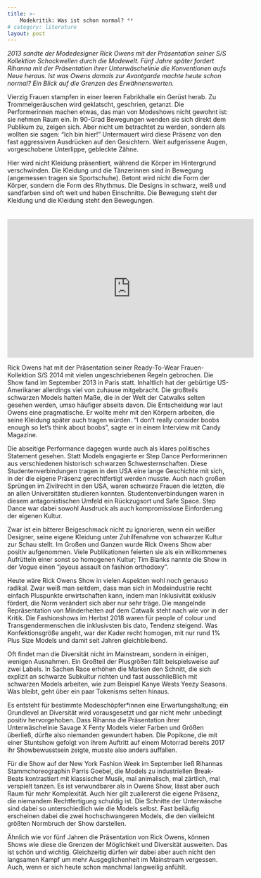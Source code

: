 ```yaml
---
title: >-
    Modekritik: Was ist schon normal? ᵈᵉ
# category: literature
layout: post
---
```

_2013 sandte der Modedesigner Rick Owens mit der Präsentation seiner S/S Kollektion Schockwellen durch die Modewelt. Fünf Jahre später fordert Rihanna mit der Präsentation ihrer Unterwäschelinie die Konventionen aufs Neue heraus. Ist was Owens damals zur Avantgarde machte heute schon normal? Ein Blick auf die Grenzen des Erwähnenswerten._

Vierzig Frauen stampfen in einer leeren Fabrikhalle ein Gerüst herab. Zu Trommelgeräuschen wird geklatscht, geschrien, getanzt. Die Performerinnen machen etwas, das man von Modeshows nicht gewohnt ist: sie nehmen Raum ein. In 90-Grad Bewegungen wenden sie sich direkt dem Publikum zu, zeigen sich. Aber nicht um betrachtet zu werden, sondern als wollten sie sagen: “Ich bin hier!” Untermauert wird diese Präsenz von den fast aggressiven Ausdrücken auf den Gesichtern. Weit aufgerissene Augen, vorgeschobene Unterlippe, gebleckte Zähne.

Hier wird nicht Kleidung präsentiert, während die Körper im Hintergrund verschwinden. Die Kleidung und die Tänzerinnen sind in Bewegung (angemessen tragen sie Sportschuhe). Betont wird nicht die Form der Körper, sondern die Form des Rhythmus. Die Designs in schwarz, weiß und sandfarben sind oft weit und haben Einschnitte. Die Bewegung steht der Kleidung und die Kleidung steht den Bewegungen.

<iframe width="560" height="315" src="https://www.youtube.com/embed/TirA415R7o4" style="margin-top: 20px;" frameborder="0" allow="accelerometer; autoplay; encrypted-media; gyroscope; picture-in-picture" allowfullscreen></iframe>

Rick Owens hat mit der Präsentation seiner Ready-To-Wear Frauen-Kollektion S/S 2014 mit vielen ungeschriebenen Regeln gebrochen. Die Show fand im September 2013 in Paris statt. Inhaltlich hat der gebürtige US-Amerikaner allerdings viel von zuhause mitgebracht. Die großteils schwarzen Models hatten Maße, die in der Welt der Catwalks selten gesehen werden, umso häufiger abseits davon. Die Entscheidung war laut Owens eine pragmatische. Er wollte mehr mit den Körpern arbeiten, die seine Kleidung später auch tragen würden. “I don’t really consider boobs enough so let’s think about boobs”, sagte er in einem Interview mit Candy Magazine.

Die abseitige Performance dagegen wurde auch als klares politisches Statement gesehen. Statt Models engagierte er Step Dance Performerinnen aus verschiedenen historisch schwarzen Schwesternschaften. Diese Studentenverbindungen tragen in den USA eine lange Geschichte mit sich, in der die eigene Präsenz gerechtfertigt werden musste. Auch nach großen Sprüngen im Zivilrecht in den USA, waren schwarze Frauen die letzten, die an allen Universitäten studieren konnten. Studentenverbindungen waren in diesem antagonistischen Umfeld ein Rückzugsort und Safe Space. Step Dance war dabei sowohl Ausdruck als auch kompromisslose Einforderung der eigenen Kultur.

Zwar ist ein bitterer Beigeschmack nicht zu ignorieren, wenn ein weißer Designer, seine eigene Kleidung unter Zuhilfenahme von schwarzer Kultur zur Schau stellt. Im Großen und Ganzen wurde Rick Owens Show aber positiv aufgenommen. Viele Publikationen feierten sie als ein willkommenes Aufrütteln einer sonst so homogenen Kultur; Tim Blanks nannte die Show in der Vogue einen “joyous assault on fashion orthodoxy”.

Heute wäre Rick Owens Show in vielen Aspekten wohl noch genauso radikal. Zwar weiß man seitdem, dass man sich in Modeindustrie recht einfach Pluspunkte erwirtschaften kann, indem man Inklusivität exklusiv fördert, die Norm verändert sich aber nur sehr träge. Die mangelnde Repräsentation von Minderheiten auf dem Catwalk steht nach wie vor in der Kritik. Die Fashionshows im Herbst 2018 waren für people of colour und Transgendermenschen die inklusivsten bis dato, Tendenz steigend. Was Konfektionsgröße angeht, war der Kader recht homogen, mit nur rund 1% Plus Size Models und damit seit Jahren gleichbleibend.

Oft findet man die Diversität nicht im Mainstream, sondern in einigen, wenigen Ausnahmen. Ein Großteil der Plusgrößen fällt beispielsweise auf zwei Labels. In Sachen Race erhöhen die Marken den Schnitt, die sich explizit an schwarze Subkultur richten und fast ausschließlich mit schwarzen Models arbeiten, wie zum Beispiel Kanye Wests Yeezy Seasons. Was bleibt, geht über ein paar Tokenisms selten hinaus.

Es entsteht für bestimmte Modeschöpfer\*innen eine Erwartungshaltung; ein Grundlevel an Diversität wird vorausgesetzt und gar nicht mehr unbedingt positiv hervorgehoben. Dass Rihanna die Präsentation ihrer Unterwäschelinie Savage X Fenty Models vieler Farben und Größen überließ, dürfte also niemanden gewundert haben. Die Popikone, die mit einer Stuntshow gefolgt von ihrem Auftritt auf einem Motorrad bereits 2017 ihr Showbewusstsein zeigte, musste also anders auffallen.

Für die Show auf der New York Fashion Week im September ließ Rihannas Stammchoreographin Parris Goebel, die Models zu industriellen Break-Beats kontrastiert mit klassischer Musik, mal animalisch, mal zärtlich, mal verspielt tanzen. Es ist verwundbarer als in Owens Show, lässt aber auch Raum für mehr Komplexität. Auch hier gilt zuallererst die eigene Präsenz, die niemandem Rechtfertigung schuldig ist. Die Schnitte der Unterwäsche sind dabei so unterschiedlich wie die Models selbst. Fast beiläufig erscheinen dabei die zwei hochschwangeren Models, die den vielleicht größten Normbruch der Show darstellen.

Ähnlich wie vor fünf Jahren die Präsentation von Rick Owens, können Shows wie diese die Grenzen der Möglichkeit und Diversität ausweiten. Das ist schön und wichtig. Gleichzeitig dürfen wir dabei aber auch nicht den langsamen Kampf um mehr Ausgeglichenheit im Mainstream vergessen. Auch, wenn er sich heute schon manchmal langweilig anfühlt.